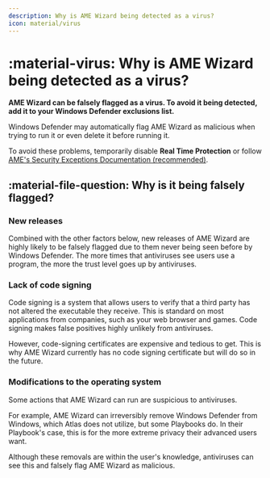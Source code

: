 ```yaml
---
description: Why is AME Wizard being detected as a virus?
icon: material/virus
---
```


# :material-virus: Why is AME Wizard being detected as a virus?

**AME Wizard can be falsely flagged as a virus. To avoid it being detected, add it to your Windows Defender exclusions list.**

Windows Defender may automatically flag AME Wizard as malicious when trying to run it or even delete it before running it.

To avoid these problems, temporarily disable **Real Time Protection** or follow [AME's Security Exceptions Documentation (recommended)](https://docs.ameliorated.io/guides/security-exceptions.html).

## :material-file-question: Why is it being falsely flagged?

### New releases

Combined with the other factors below, new releases of AME Wizard are highly likely to be falsely flagged due to them never being seen before by Windows Defender. The more times that antiviruses see users use a program, the more the trust level goes up by antiviruses.

### Lack of code signing

Code signing is a system that allows users to verify that a third party has not altered the executable they receive. This is standard on most applications from companies, such as your web browser and games. Code signing makes false positives highly unlikely from antiviruses.

However, code-signing certificates are expensive and tedious to get. This is why AME Wizard currently has no code signing certificate but will do so in the future.

### Modifications to the operating system

Some actions that AME Wizard can run are suspicious to antiviruses.

For example, AME Wizard can irreversibly remove Windows Defender from Windows, which Atlas does not utilize, but some Playbooks do. In their Playbook's case, this is for the more extreme privacy their advanced users want.

Although these removals are within the user's knowledge, antiviruses can see this and falsely flag AME Wizard as malicious.